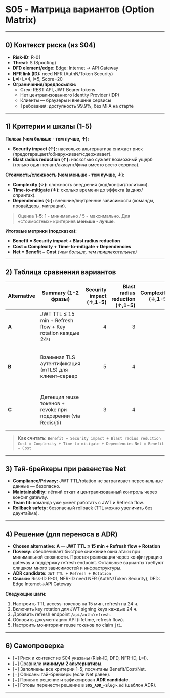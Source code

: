 # S05 - Матрица вариантов (Option Matrix)

---

## 0) Контекст риска (из S04)

* **Risk-ID:** R-01  
* **Threat:** S (Spoofing)  
* **DFD element/edge:** Edge: Internet → API Gateway  
* **NFR link (ID):** need NFR (AuthN/Token Security)  
* **L×I:** L=4, I=5, Score=20 
* **Ограничения/предпосылки:**  
  - Стек: REST API, JWT Bearer tokens  
  - Нет централизованного Identity Provider (IDP)  
  - Клиенты — браузеры и внешние сервисы  
  - Требования: доступность 99.9%, без MFA на старте  

---

## 1) Критерии и шкалы (1-5)

**Польза (чем больше - тем лучше, ↑):**

* **Security impact (↑):** насколько альтернатива снижает риск (предотвращает/обнаруживает/сдерживает).
* **Blast radius reduction (↑):** насколько сужает возможный ущерб (только один тенант/аккаунт/фича вместо всего сервиса).

**Стоимость/сложность (чем меньше - тем лучше, ↓):**

* **Complexity (↓):** сложность внедрения (код/конфиг/политики).
* **Time-to-mitigate (↓):** сколько времени до эффекта (в днях/спринтах).
* **Dependencies (↓):** внешние/внутренние зависимости (команды, провайдеры, миграции).

> Оценка **1-5**: 1 - минимально / 5 - максимально. Для «стоимостных» критериев **меньше - лучше**.

**Итоговые метрики (подсказка):**

* **Benefit = Security impact + Blast radius reduction**
* **Cost = Complexity + Time-to-mitigate + Dependencies**
* **Net = Benefit − Cost**  *(чем больше, тем привлекательнее)*

---

## 2) Таблица сравнения вариантов

| Alternative | Summary (1-2 фразы) | Security impact (↑,1-5) | Blast radius reduction (↑,1-5) | Complexity (↓,1-5) | Time-to-mitigate (↓,1-5) | Dependencies (↓,1-5) | **Benefit** | **Cost** | **Net** | Notes |
| ----------- | ------------------- | ----------------------: | -----------------------------: | -----------------: | -----------------------: | -------------------: | ----------: | -------: | ------: | ----- |
| **A** | JWT TTL ≤ 15 min + Refresh flow + Key rotation каждые 24ч | 4 | 3 | 2 | 2 | 2 | **7** | **6** | **+1** | Простое внедрение на gateway/service; минимальные зависимости |
| **B** | Взаимная TLS аутентификация (mTLS) для клиент–сервер | 5 | 4 | 4 | 4 | 5 | **9** | **13** | **−4** | Высокий эффект, но сложно и дорого; требует PKI и клиентской поддержки |
| **C** | Детекция reuse токенов + revoke при подозрении (via Redis/jti) | 3 | 4 | 3 | 3 | 3 | **7** | **9** | **−2** | Улучшает видимость, но не предотвращает первую компрометацию |

> **Как считать:**
> `Benefit = Security impact + Blast radius reduction`
> `Cost = Complexity + Time-to-mitigate + Dependencies`
> `Net = Benefit − Cost`

---

## 3) Тай-брейкеры при равенстве Net

* **Compliance/Privacy:** JWT TTL/rotation не затрагивает персональные данные — безопасно.  
* **Maintainability:** лёгкий откат и централизованный контроль через конфиг gateway.  
* **Team fit:** команда уже умеет работать с JWT и Refresh flow.  
* **Rollback safety:** безопасный rollback (TTL можно увеличить без даунтайма).

---

## 4) Решение (для переноса в ADR)

* **Chosen alternative:** **A — JWT TTL ≤ 15 min + Refresh flow + Rotation**
* **Почему:** обеспечивает быстрое снижение окна атаки при минимальной сложности. Простая реализация через конфигурацию gateway и поддержку refresh endpoint. Остальные варианты требуют слишком много зависимостей и инфраструктуры.  
* **ADR candidate:** `JWT TTL + Refresh + Rotation`
* **Связки:** Risk-ID R-01, NFR-ID need NFR (AuthN/Token Security), DFD: Edge Internet→API Gateway  

**Следующие шаги:**
1. Настроить TTL access-токенов на 15 мин, refresh на 24 ч.  
2. Включить key rotation для JWT signing keys каждые 24 ч.  
3. Добавить refresh endpoint `/api/auth/refresh`.  
4. Обновить документацию API (lifetime, refresh flow).  
5. Настроить мониторинг reuse токенов по claim `jti`.

---

## 6) Самопроверка

* [+] Риск и контекст из S04 указаны (Risk-ID, DFD, NFR-ID, L×I).
* [+] Сравнили **минимум 2 альтернативы**.
* [+] Заполнены все критерии 1-5; посчитаны Benefit/Cost/Net.
* [+] Описаны тай-брейкеры (если Net равен).
* [+] Принято решение и зафиксирован **ADR candidate**.
* [+] Готовы перенести решение в **`S05_ADR_<slug>.md`** (шаблон ADR).

---
